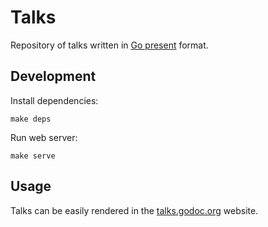 Talks
=====

Repository of talks written in [Go present][present] format.

## Development

Install dependencies:

    make deps

Run web server:

    make serve

## Usage

Talks can be easily rendered in the [talks.godoc.org][talks] website.


[present]: https://godoc.org/golang.org/x/tools/present
[talks]: https://talks.godoc.org/
